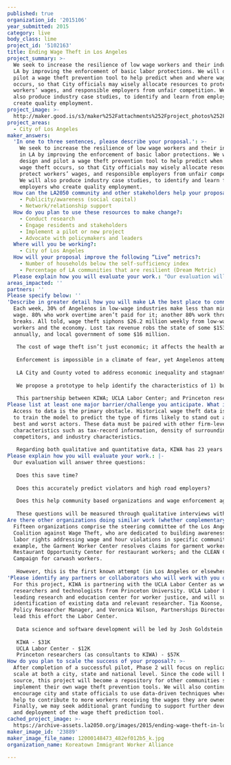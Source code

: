 ```yaml
---
published: true
organization_id: '2015106'
year_submitted: 2015
category: live
body_class: lime
project_id: '5102163'
title: Ending Wage Theft in Los Angeles
project_summary: >-
  We seek to increase the resilience of low wage workers and their industries in
  LA by improving the enforcement of basic labor protections. We will design and
  pilot a wage theft prevention tool to help predict when and where wage theft
  occurs, so that City officials may wisely allocate resources to protect
  workers’ wages, and responsible employers from unfair competition. We will
  also produce industry case studies, to identify and learn from employers who
  create quality employment.
project_image: >-
  http://maker.good.is/s3/maker%252Fattachments%252Fproject_photos%252Fimages%252F23889%252Fdisplay%252F12000148473_482ef012b5_k.jpg=c570x385
project_areas:
  - City of Los Angeles
maker_answers:
  'In one to three sentences, please describe your proposal.': >-
    We seek to increase the resilience of low wage workers and their industries
    in LA by improving the enforcement of basic labor protections. We will
    design and pilot a wage theft prevention tool to help predict when and where
    wage theft occurs, so that City officials may wisely allocate resources to
    protect workers’ wages, and responsible employers from unfair competition.
    We will also produce industry case studies, to identify and learn from
    employers who create quality employment.
  How can the LA2050 community and other stakeholders help your proposal succeed?:
    - Publicity/awareness (social capital)
    - Network/relationship support
  How do you plan to use these resources to make change?:
    - Conduct research
    - Engage residents and stakeholders
    - Implement a pilot or new project
    - Advocate with policymakers and leaders
  Where will you be working?:
    - City of Los Angeles
  How will your proposal improve the following “Live” metrics?:
    - Number of households below the self-sufficiency index
    - Percentage of LA communities that are resilient (Dream Metric)
  Please explain how you will evaluate your work.: "Our evaluation will answer three questions:\r\n\r\nDoes this save time?\r\n\r\nDoes this accurately predict violators and high road employers? \r\n\r\nDoes this help community based organizations and wage enforcement agencies allocate resources more effectively?\r\n\r\nThese questions will be measured through qualitative interviews with wage enforcement officials and community organizations, as well as with quantitative results from the prediction model. "
areas_impacted: ''
partners: ''
Please specify below: ''
'Describe in greater detail how you will make LA the best place to connect:': >-
  Each week, 30% of Angelenos in low-wage industries make less than minimum
  wage. 80% who work overtime aren’t paid for it; another 80% work through
  breaks. All told, wage theft siphons $26.2 million weekly from low-wage
  workers and the economy. Lost tax revenue robs the state of some $153 million
  annually, and local government of some $16 million.
   
   The cost of wage theft isn’t just economic; it affects the health and well-being of communities. Each year, workers lose 12.5%--$2,070--from take-home pay of $16,500. This perpetuates poor housing and food insecurity. It exacerbates existing conditions like hypertension, diabetes, anxiety, ulcers, and depression. Workers struggle for additional hours to make up for lost wages, diminishing time for children, education, or self-care. 
   
   Enforcement is impossible in a climate of fear, yet Angelenos attempting to enforce their rights face a 50% chance of retaliation. This climate of lawlessness gives a competitive advantage to businesses who cheat. Employers who want to do the right thing can’t compete.
   
   LA City and County voted to address economic inequality and stagnant wages by increasing the minimum wage. But without enforcement, as minimum wages increase, so will wage theft. New wage enforcement offices will need tools to handle the volume of violations when the new wage takes effect.
   
   We propose a prototype to help identify the characteristics of 1) businesses in high-wage-theft industries that beat the odds to create good, healthy workplaces and 2) those who commit the most egregious violations. The prototype can inform policy to assist good actors and more effectively target businesses who bring our City down. It offers refined understanding of when and where wage theft occurs--as well as when and where businesses rise above. In a climate where retaliation is endemic, this promises a more inclusive process, helping identify violations where plaintiffs are afraid to come forward. We will share our prototype and convene conversations with the city, data scientists, and community groups. We will conduct case studies in high-risk industries to identify distinguishing factors between “high road” employers and employers with exceeding numbers of wage-theft complaints. 
   
   This partnership between KIWA; UCLA Labor Center; and Princeton researchers including the CEO of Department of Better Technology unites decades of on-the ground knowledge with employment policy expertise and data-driven analytical capacity.
Please list at least one major barrier/challenge you anticipate. What is your strategy for overcoming these obstacles?: >-
  Access to data is the primary obstacle. Historical wage theft data is needed
  to train the model to predict the type of firms likely to stand out as the
  best and worst actors. These data must be paired with other firm-level
  characteristics such as tax-record information, density of surrounding
  competitors, and industry characteristics. 
   
   Regarding both qualitative and quantitative data, KIWA has 23 years assisting workers to submit wage claims, a deep knowledge of conditions in low-income communities, and strong ties to other community organizations. In California, wage-theft complaints have been handled by the State Labor Commission. At KIWA, we have strong ties with the Commissioner. She has shared data with us in the past and we are confident that she will be enthusiastic about this project and work with us on these requests. This grant will dedicate resources to enable systematic data collection and bring on board competent, comprehensive data and policy analysis.
Please explain how you will evaluate your work.: |-
  Our evaluation will answer three questions:
   
   Does this save time?
   
   Does this accurately predict violators and high road employers? 
   
   Does this help community based organizations and wage enforcement agencies allocate resources more effectively?
   
   These questions will be measured through qualitative interviews with wage enforcement officials and community organizations, as well as with quantitative results from the prediction model.
Are there other organizations doing similar work (whether complementary or competitive)? What is unique about your proposed approach?: >-
  Fifteen organizations comprise the steering committee of the Los Angeles
  Coalition against Wage Theft, who are dedicated to building awareness of basic
  labor rights addressing wage and hour violations in specific communities. For
  example, the Garment Worker Center resolves claims for garment workers; the
  Restaurant Opportunity Center for restaurant workers; and the CLEAN CarWash
  Campaign for carwash workers.
   
   However, this is the first known attempt (in Los Angeles or elsewhere) to use machine learning and new data science techniques to help predict when and where wage theft occurs.
'Please identify any partners or collaborators who will work with you on this project. How much of the $100,000 grant award will each partner receive?': >-
  For this project, KIWA is partnering with the UCLA Labor Center as well as
  researchers and technologists from Princeton University. UCLA Labor Labor is a
  leading research and education center for worker justice, and will support the
  identification of existing data and relevant researcher. Tia Koonse, Legal and
  Policy Researcher Manager, and Veronica Wilson, Partnerships Director, will
  lead this effort the Labor Center. 
   
   Data science and software development will be led by Josh Goldstein and Alex Bollfrass. Josh is CEO of the Department of Better Technology, a company dedicated to making great software to help governments and non-profits serve their communities. He is also a PhD candidate at Princeton, where he works on data-driven public service delivery. He has consulted for Google and the World Bank. Alex is a Ph.D. candidate at Princeton University’s Woodrow Wilson School of International Affairs. His research is on a wide variety of policy topics and emphasizes the application of unique data sources to complex problems, including intelligence assessments of nuclear weapons programs and the implications of changes in climate for human conflict. 
   
   KIWA - $31K
   UCLA Labor Center - $12K
   Princeton researchers (as consultants to KIWA) - $57K
How do you plan to scale the success of your proposal?: >-
  After completion of a successful pilot, Phase 2 will focus on replication and
  scale at both a city, state and national level. Since the code will be open
  source, this project will become a repository for other communities seeking to
  implement their own wage theft prevention tools. We will also continue to
  encourage city and state officials to use data-driven techniques where they
  help to contribute to more workers receiving the wages they are owned.
  Finally, we may seek additional grant funding to support further development
  and deployment of the wage theft prediction tool.
cached_project_image: >-
  https://archive-assets.la2050.org/images/2015/ending-wage-theft-in-los-angeles/maker.good.is/s3/maker%252Fattachments%252Fproject_photos%252Fimages%252F23889%252Fdisplay%252F12000148473_482ef012b5_k.jpg=c570x385.jpg
maker_image_id: '23889'
maker_image_file_name: 12000148473_482ef012b5_k.jpg
organization_name: Koreatown Immigrant Worker Alliance

---
```

